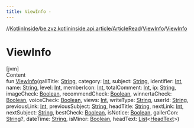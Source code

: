 ```yaml
---
title: ViewInfo -
---
```

//[KotlinInside](../../../index.md)/[be.zvz.kotlininside.api.article](../../index.md)/[ArticleRead](../index.md)/[ViewInfo](index.md)/[ViewInfo](-view-info.md)



# ViewInfo  
[jvm]  
Content  
fun [ViewInfo](-view-info.md)(gallTitle: [String](https://kotlinlang.org/api/latest/jvm/stdlib/kotlin/-string/index.html), category: [Int](https://kotlinlang.org/api/latest/jvm/stdlib/kotlin/-int/index.html), subject: [String](https://kotlinlang.org/api/latest/jvm/stdlib/kotlin/-string/index.html), identifier: [Int](https://kotlinlang.org/api/latest/jvm/stdlib/kotlin/-int/index.html), name: [String](https://kotlinlang.org/api/latest/jvm/stdlib/kotlin/-string/index.html), level: [Int](https://kotlinlang.org/api/latest/jvm/stdlib/kotlin/-int/index.html), memberIcon: [Int](https://kotlinlang.org/api/latest/jvm/stdlib/kotlin/-int/index.html), totalComment: [Int](https://kotlinlang.org/api/latest/jvm/stdlib/kotlin/-int/index.html), ip: [String](https://kotlinlang.org/api/latest/jvm/stdlib/kotlin/-string/index.html), imageCheck: [Boolean](https://kotlinlang.org/api/latest/jvm/stdlib/kotlin/-boolean/index.html), recommendCheck: [Boolean](https://kotlinlang.org/api/latest/jvm/stdlib/kotlin/-boolean/index.html), winnertaCheck: [Boolean](https://kotlinlang.org/api/latest/jvm/stdlib/kotlin/-boolean/index.html), voiceCheck: [Boolean](https://kotlinlang.org/api/latest/jvm/stdlib/kotlin/-boolean/index.html), views: [Int](https://kotlinlang.org/api/latest/jvm/stdlib/kotlin/-int/index.html), writeType: [String](https://kotlinlang.org/api/latest/jvm/stdlib/kotlin/-string/index.html), userId: [String](https://kotlinlang.org/api/latest/jvm/stdlib/kotlin/-string/index.html), previousLink: [Int](https://kotlinlang.org/api/latest/jvm/stdlib/kotlin/-int/index.html), previousSubject: [String](https://kotlinlang.org/api/latest/jvm/stdlib/kotlin/-string/index.html), headTitle: [String](https://kotlinlang.org/api/latest/jvm/stdlib/kotlin/-string/index.html), nextLink: [Int](https://kotlinlang.org/api/latest/jvm/stdlib/kotlin/-int/index.html), nextSubject: [String](https://kotlinlang.org/api/latest/jvm/stdlib/kotlin/-string/index.html), bestCheck: [Boolean](https://kotlinlang.org/api/latest/jvm/stdlib/kotlin/-boolean/index.html), isNotice: [Boolean](https://kotlinlang.org/api/latest/jvm/stdlib/kotlin/-boolean/index.html), gallerCon: [String](https://kotlinlang.org/api/latest/jvm/stdlib/kotlin/-string/index.html)?, dateTime: [String](https://kotlinlang.org/api/latest/jvm/stdlib/kotlin/-string/index.html), isMinor: [Boolean](https://kotlinlang.org/api/latest/jvm/stdlib/kotlin/-boolean/index.html), headText: [List](https://kotlinlang.org/api/latest/jvm/stdlib/kotlin.collections/-list/index.html)<[HeadText](../../../be.zvz.kotlininside.api.type/-head-text/index.md)>)  



